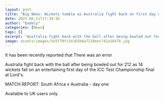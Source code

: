 ```yaml
---
layout: post
title: "Big News: Wickets tumble as Australia fight back on first day of Test final"
date: 2025-06-11T17:39:16
author: "badely"
categories: [News]
tags: []
excerpt: "Australia fight back with the ball after being bowled out for 212 as 14 wickets fall on an entertaining first day of the ICC Test Championship final a"
image: assets/images/5e5f70fc34165b8a7210eec741a1647b.jpg
---
```


It has been recently reported that There was an error

Australia fight back with the ball after being bowled out for 212 as 14 wickets fall on an entertaining first day of the ICC Test Championship final at Lord's.

MATCH REPORT: South Africa v Australia - day one

Available to UK users only.

